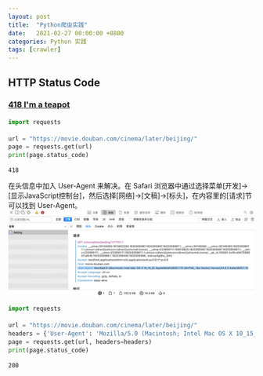 ```yaml
---
layout: post
title:  "Python爬虫实践"
date:   2021-02-27 00:00:00 +0800
categories: Python 实践
tags: [crawler]
---
```


## HTTP Status Code
### [418 I'm a teapot](https://developer.mozilla.org/zh-TW/docs/Web/HTTP/Status/418)
```py
import requests

url = "https://movie.douban.com/cinema/later/beijing/"
page = requests.get(url)
print(page.status_code)
```
```
418
```

在头信息中加入 User-Agent 来解决。在 Safari 浏览器中通过选择菜单[开发]->[显示JavaScript控制台]，然后选择[网络]->[文稿]->[标头]，在内容里的[请求]节可以找到 User-Agent。
![](/images/2021/safari/javascript-console.png)
```py
import requests

url = "https://movie.douban.com/cinema/later/beijing/"
headers = {'User-Agent': 'Mozilla/5.0 (Macintosh; Intel Mac OS X 10_15_6) AppleWebKit/605.1.15 (KHTML, like Gecko) Version/14.0.3 Safari/605.1.15'}
page = requests.get(url, headers=headers)
print(page.status_code)
```
```
200
```

